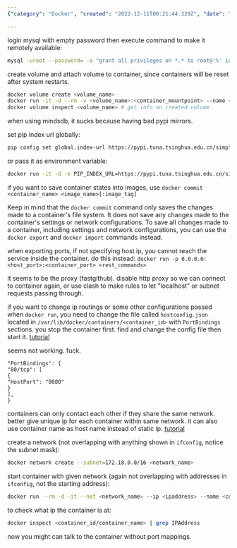 ```yaml
---
{"category": "Docker", "created": "2022-12-11T00:21:44.329Z", "date": "2022-12-11 00:21:44", "description": "This article delves into the practicalities of using Docker, addressing various tasks like logging into MySQL, configuring databases, managing volumes, optimizing pip URLs, exporting/importing containers, tweaking port mappings, creating custom networks, assigning IPs, and troubleshooting container communication problems. Comments A and B provide valuable insights and tips for efficient Docker usage.", "modified": "2022-12-11T22:47:54.561Z", "tags": ["Docker", "MySQL", "Databases", "Volumes", "Pip URLs", "Container Management", "Networking"], "title": "Docker Usage Issues"}

---
```


login mysql with empty password then execute command to make it remotely available:

```bash
mysql -uroot --password= -e "grant all privileges on *.* to root@'%' identified by '' with grant option; commit;"

```

create volume and attach volume to container, since containers will be reset after system restarts.

```bash
docker volume create <volume_name>
docker run -it -d --rm -v <volume_name>:<container_mountpoint> --name <container_name> <image_name>
docker volume inspect <volume_name> # get info on created volume

```

when using mindsdb, it sucks because having bad pypi mirrors.

set pip index url globally:

```bash
pip config set global.index-url https://pypi.tuna.tsinghua.edu.cn/simple

```

or pass it as environment variable:

```bash
docker run -it -d -e PIP_INDEX_URL=https://pypi.tuna.tsinghua.edu.cn/simple -n <container_name> <image_name>

```

if you want to save container states into images, use `docker commit <container_name> <image_name>[:image_tag]`

Keep in mind that the `docker commit` command only saves the changes made to a container's file system. It does not save any changes made to the container's settings or network configurations. To save all changes made to a container, including settings and network configurations, you can use the `docker export` and `docker import` commands instead.

when exporting ports, if not specifying host ip, you cannot reach the service inside the container. do this instead: `docker run -p 0.0.0.0:<host_port>:<container_port> <rest_commands>`

it seems to be the proxy (fastgithub). disable http proxy so we can connect to container again, or use clash to make rules to let "localhost" or subnet requests passing through.

if you want to change ip routings or some other configurations passed when `docker run`, you need to change the file called `hostconfig.json` located in `/var/lib/docker/containers/<container_id>` with `PortBindings` sections. you stop the container first. find and change the config file then start it. [tutorial](https://ahelpme.com/software/docker/docker-change-the-port-mapping-of-an-existing-container/#:~:text=Here%20is%20the%20whole%20procedure%3A%201%20Stop%20the,Docker%20container%20service.%205%20Start%20the%20docker%20container.)

seems not working. fuck.

```
"PortBindings": {
"80/tcp": [
{
"HostPort": "8080"
}
],
}

```

containers can only contact each other if they share the same network. better give unique ip for each container within same network. it can also use container name as host name instead of static ip. [tutorial](https://maximorlov.com/4-reasons-why-your-docker-containers-cant-talk-to-each-other/)

create a network (not overlapping with anything shown in `ifconfig`, notice the subnet mask):

```bash
docker network create --subnet=172.18.0.0/16 <network_name>

```

start container with given network (again not overlapping with addresses in `ifconfig`, not the starting address):

```bash
docker run --rm -d -it --net <network_name> --ip <ipaddress> --name <container_name>

```

to check what ip the container is at:

```bash
docker inspect <container_id/container_name> | grep IPAddress

```

now you might can talk to the container without port mappings.
